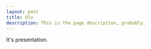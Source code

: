 ```yaml
---
layout: post
title: Olo
description: This is the page description, probably. 
---
```


It's presentation.